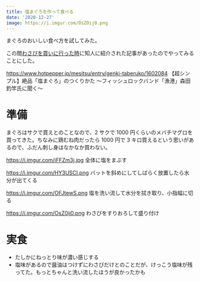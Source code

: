```yaml
---
title: 塩まぐろを作って食べる
date: '2020-12-27'
image: https://i.imgur.com/OsZ0ij0.png
---
```


まぐろのおいしい食べ方を試してみた。

この間[わさびを買いに行った時](/posts/2020-12-19-okutama-cycling)に知人に紹介された記事があったのでやってみることにした。

https://www.hotpepper.jp/mesitsu/entry/genki-taberuko/1602084
【超シンプル】絶品「塩まぐろ」のつくりかた ～フィッシュロックバンド「漁港」森田釣竿氏に聞く～

# 準備

まぐろはサクで買えとのことなので、2 サクで 1000 円くらいのメバチマグロを買ってきた。ちなみに鶏むね肉だったら 1000 円で 3 キロ買えるという思いがあるので、ふだん刺し身はなかなか買わない。

https://i.imgur.com/iFFZm3j.jpg
全体に塩をまぶす

https://i.imgur.com/HY3USCI.png
バットを斜めにしてしばらく放置したら水分が出てくる

https://i.imgur.com/OFJtewS.png
塩を洗い流して水分を拭き取り、小指幅に切る

https://i.imgur.com/OsZ0ij0.png
わさびをすりおろして盛り付け

# 実食

- たしかにねっとり味が濃い感じする
- 塩味があるので醤油はつけずにわさびだけとのことだが、けっこう塩味が残ってた。もっとちゃんと洗い流したほうが良かったかも
